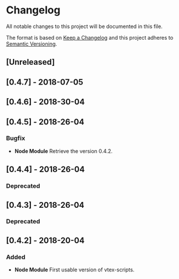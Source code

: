 # Changelog

All notable changes to this project will be documented in this file.

The format is based on [Keep a Changelog](http://keepachangelog.com/en/1.0.0/)
and this project adheres to [Semantic Versioning](http://semver.org/spec/v2.0.0.html).

## [Unreleased]

## [0.4.7] - 2018-07-05

## [0.4.6] - 2018-30-04

## [0.4.5] - 2018-26-04

### Bugfix

* **Node Module** Retrieve the version 0.4.2.

## [0.4.4] - 2018-26-04

### Deprecated

## [0.4.3] - 2018-26-04

### Deprecated

## [0.4.2] - 2018-20-04

### Added

* **Node Module** First usable version of vtex-scripts.
